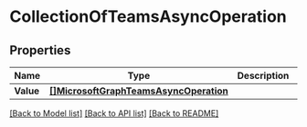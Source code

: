 # CollectionOfTeamsAsyncOperation

## Properties

Name | Type | Description | Notes
------------ | ------------- | ------------- | -------------
**Value** | [**[]MicrosoftGraphTeamsAsyncOperation**](microsoft.graph.teamsAsyncOperation.md) |  | [optional] 

[[Back to Model list]](../README.md#documentation-for-models) [[Back to API list]](../README.md#documentation-for-api-endpoints) [[Back to README]](../README.md)


